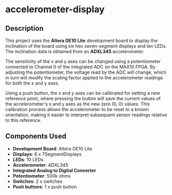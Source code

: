 # accelerometer-display

## Description
This project uses the **Altera DE10 Lite** development board to display the inclination of the board using six hex seven-segment displays and ten LEDs. The inclination data is obtained from an **ADXL345** accelerometer.

The sensitivity of the x and y axes can be changed using a potentiometer connected to Channel 0 of the integrated ADC on the MAX10 FPGA. By adjusting the potentiometer, the voltage read by the ADC will change, which in turn will modify the scaling factor applied to the accelerometer readings for both the x and y axes.

Using a push button, the x and y axes can be calibrated for setting a new reference point, where pressing the button will save the current values of the accelerometer's x and y axes as the new zero (0, 0) values. This calibration process allows the accelerometer to be reset to a known orientation, making it easier to interpret subsequent sensor readings relative to this reference.

## Components Used
- **Development Board**: Altera DE10 Lite
- **Displays**: 6 x 7SegmentDisplays
- **LEDs**: 10 LEDs
- **Accelerometer**: ADXL345
- **Integrated Analog to Digital Converter**
- **Potentiometer**: 500k ohms
- **Switches**: 2 x switches
- **Push buttons**: 1 x push button
